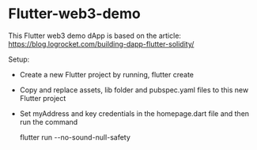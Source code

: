 # Flutter-web3-demo

This Flutter web3 demo dApp is based on the article: https://blog.logrocket.com/building-dapp-flutter-solidity/

Setup:

- Create a new Flutter project by running, flutter create <app-name>
- Copy and replace assets, lib folder and pubspec.yaml files to this new Flutter project
- Set myAddress and key credentials in the homepage.dart file and then run the command

  flutter run --no-sound-null-safety
